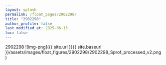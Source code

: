 ```yaml
---
layout: splash
permalink: /float_pages/2902298/
title: "2902298"
author_profile: false
last_modified_at: 2025-06-13
toc: false
---
```

 
2902298
![img-png]({{ site.url }}{{ site.baseurl }}/assets/images/float_figures/2902298/2902298_Sprof_processed_v2.png)